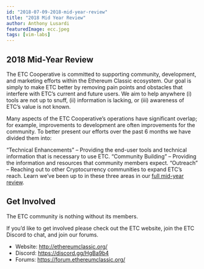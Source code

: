 ```yaml
---
id: "2018-07-09-2018-mid-year-review"
title: "2018 Mid Year Review"
author: Anthony Lusardi
featuredImage: ecc.jpeg
tags: [vim-labs]
---
```


## 2018 Mid-Year Review

The ETC Cooperative is committed to supporting community, development, and marketing efforts within the Ethereum Classic ecosystem. Our goal is simply to make ETC better by removing pain points and obstacles that interfere with ETC’s current and future users. We aim to help anywhere (i) tools are not up to snuff, (ii) information is lacking, or (iii) awareness of ETC’s value is not known.

Many aspects of the ETC Cooperative’s operations have significant overlap; for example, improvements to development are often improvements for the community. To better present our efforts over the past 6 months we have divided them into:

“Technical Enhancements” – Providing the end-user tools and technical information that is necessary to use ETC.
“Community Building” – Providing the information and resources that community members expect.
“Outreach” – Reaching out to other Cryptocurrency communities to expand ETC’s reach.
Learn we’ve been up to in these three areas in our [full mid-year review](https://etccooperative.org/wp-content/uploads/2018/07/Mid-Year-Review-Jan-to-June-2018.pdf).

## Get Involved

The ETC community is nothing without its members.

If you’d like to get involved please check out the ETC website, join the ETC Discord to chat, and join our forums.

* Website: http://ethereumclassic.org/
* Discord: https://discord.gg/HgBa9b4
* Forums: https://forum.ethereumclassic.org/